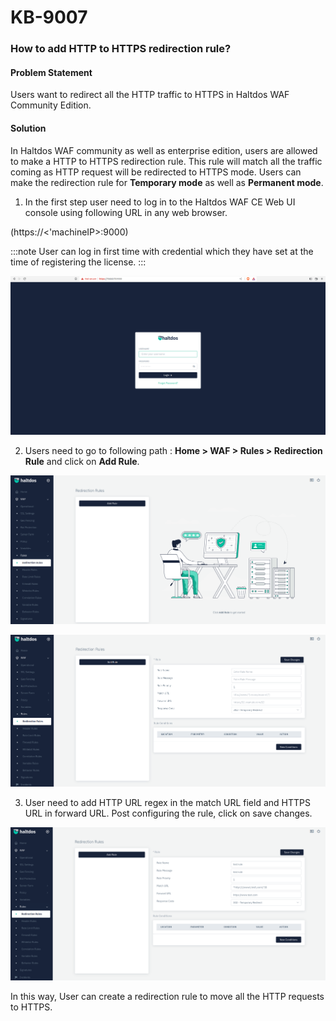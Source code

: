 # KB-9007

### **How to add HTTP to HTTPS redirection rule?**

#### **Problem Statement**

Users want to redirect all the HTTP traffic to HTTPS in Haltdos WAF Community Edition.

#### **Solution**

In Haltdos WAF community as well as enterprise edition, users are allowed to make a HTTP to HTTPS redirection rule. This rule will match all the traffic coming as HTTP request will be redirected to HTTPS mode. 
Users can make the redirection rule for **Temporary mode** as well as **Permanent mode**.

1. In the first step user need to log in to the Haltdos WAF CE Web UI console using following URL in any web browser.

(https://<'machineIP>:9000)

:::note
User can log in first time with credential which they have set at the time of registering the license.
:::

![](/img/ce-waf/kb/login.png)

2. Users need to go to following path : **Home > WAF > Rules > Redirection Rule** and click on **Add Rule**.

![Redirection Rule](/img/ce-waf/kb/rd_rule.png)

![Redirection Rule](/img/ce-waf/kb/rd_rule1.png)

3. User need to add HTTP URL regex in the match URL field and HTTPS URL in forward URL. Post configuring the rule, click on save changes.

![Redirection Rule](/img/ce-waf/kb/rd_rule2.png)

In this way, User can create a redirection rule to move all the HTTP requests to HTTPS. 





